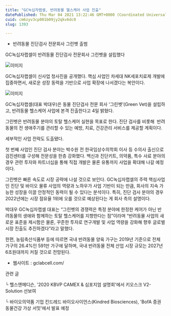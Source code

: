 ```yaml
---
title: "GC녹십자랩셀, 반려동물 헬스케어 사업 진출"
datePublished: Thu Mar 04 2021 13:22:46 GMT+0000 (Coordinated Universal Time)
cuid: cm6zyv3cp001b09jy2qkv6dc0
slug: 1393

---
```



- 반려동물 진단검사 전문회사 그린벳 출범

GC녹십자랩셀이 반려동물 진단검사 전문회사 그린벳을 설립했다

![이미지](https://cdn.hashnode.com/res/hashnode/image/upload/v1739247174449/38f21aeb-5a79-4c7e-a539-98e851783436.png)

GC녹십자랩셀이 신사업 청사진을 공개했다. 핵심 사업인 차세대 NK세포치료제 개발에 집중하면서, 새로운 성장 동력을 기반으로 사업 확장에 나서겠다는 복안이다.

![이미지](https://cdn.hashnode.com/res/hashnode/image/upload/v1739247176456/9163af56-ce4d-4501-b0cb-4d85745d27cb.png)

GC녹십자랩셀(대표 박대우)은 동물 진단검사 전문 회사 ‘그린벳’(Green Vet)을 설립하고, 반려동물 헬스케어 사업에 본격 진출한다고 4일 밝혔다.

그린벳은 반려동물 분야의 토탈 헬스케어 실현을 목표로 한다. 진단 검사를 비롯해  반려동물의 전 생애주기를 관리할 수 있는 예방, 치료, 건강관리 서비스를 제공할 계획이다.

세부적인 사업 전략도 도출됐다.

첫 번째 사업인 진단 검사 분야는 박수원 전 한국임상수의학회 이사 등 수의사 출신으로 검진센터를 구성해 전문성을 한층 강화했다. 백신과 진단키트, 의약품, 특수 사료 분야의 경우 관련 투자와 파트너십을 통해 직접 개발은 물론 유통까지 사업을 확대해 나갈 예정이다.

그린벳은 빠른 속도로 시장 공략에 나설 것으로 보인다. GC녹십자랩셀의 주력 핵심사업인 진단 및 바이오 물류 사업의 역량과 노하우가 사업 기반이 되는 만큼, 회사의 지속 가능한 성장을 이끌 안정적인 동력이 될 수 있다는 분석이다. 특히, 진단 검사 분야의 경우 2022년에는 시장 점유율 1위에 오를 것으로 예상된다는 게 회사 측의 설명이다.

박대우 GC녹십자랩셀 대표는 “그린벳의 경쟁력은 특정 분야에 한정한 케어가 아닌 반려동물의 생애와 함께하는 토탈 헬스케어를 지향한다는 점”이라며 “반려동물 사업의 새로운 표준을 제시함은 물론, 꾸준한 투자로 연구개발 및 사업 역량을 강화해 향후 글로벌 시장 진출도 추진하겠다”라고 말했다.

한편, 농림축산식품부 등에 따르면 국내 반려동물 양육 가구는 2019년 기준으로 전체 가구의 26.4%인 591만 가구에 달하며, 국내 반려동물 전체 산업 시장 규모는 2027년 6조원대까지 커질 것으로 전망된다.

- 웹사이트 : gclabcell.com/

관련 글

└ 헬스앤메디슨, '2020 KBVP CAMEX & 심포지엄 설명회'에서 키오스크 V2-Solution 선보여

└ 바이오의약품 기업 킨드레드 바이오사이언스(Kindred Biosciences), 'BofA 증권 동물건강 가상 서밋'에서 발표 예정
